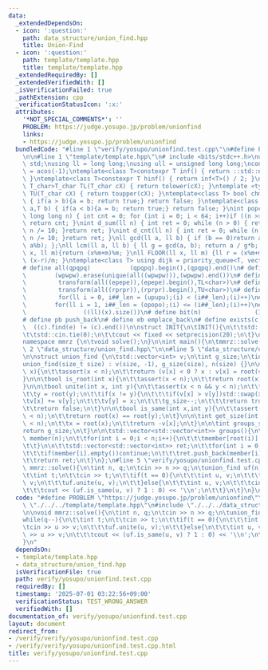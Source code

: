 ```yaml
---
data:
  _extendedDependsOn:
  - icon: ':question:'
    path: data_structure/union_find.hpp
    title: Union-Find
  - icon: ':question:'
    path: template/template.hpp
    title: template/template.hpp
  _extendedRequiredBy: []
  _extendedVerifiedWith: []
  _isVerificationFailed: true
  _pathExtension: cpp
  _verificationStatusIcon: ':x:'
  attributes:
    '*NOT_SPECIAL_COMMENTS*': ''
    PROBLEM: https://judge.yosupo.jp/problem/unionfind
    links:
    - https://judge.yosupo.jp/problem/unionfind
  bundledCode: "#line 1 \"verify/yosupo/unionfind.test.cpp\"\n#define PROBLEM \"https://judge.yosupo.jp/problem/unionfind\"\
    \n\n#line 1 \"template/template.hpp\"\n# include <bits/stdc++.h>\nusing namespace\
    \ std;\nusing ll = long long;\nusing ull = unsigned long long;\nconst double pi\
    \ = acos(-1);\ntemplate<class T>constexpr T inf() { return ::std::numeric_limits<T>::max();\
    \ }\ntemplate<class T>constexpr T hinf() { return inf<T>() / 2; }\ntemplate <typename\
    \ T_char>T_char TL(T_char cX) { return tolower(cX); }\ntemplate <typename T_char>T_char\
    \ TU(T_char cX) { return toupper(cX); }\ntemplate<class T> bool chmin(T& a,T b)\
    \ { if(a > b){a = b; return true;} return false; }\ntemplate<class T> bool chmax(T&\
    \ a,T b) { if(a < b){a = b; return true;} return false; }\nint popcnt(unsigned\
    \ long long n) { int cnt = 0; for (int i = 0; i < 64; i++)if ((n >> i) & 1)cnt++;\
    \ return cnt; }\nint d_sum(ll n) { int ret = 0; while (n > 0) { ret += n % 10;\
    \ n /= 10; }return ret; }\nint d_cnt(ll n) { int ret = 0; while (n > 0) { ret++;\
    \ n /= 10; }return ret; }\nll gcd(ll a, ll b) { if (b == 0)return a; return gcd(b,\
    \ a%b); };\nll lcm(ll a, ll b) { ll g = gcd(a, b); return a / g*b; };\nll MOD(ll\
    \ x, ll m){return (x%m+m)%m; }\nll FLOOR(ll x, ll m) {ll r = (x%m+m)%m; return\
    \ (x-r)/m; }\ntemplate<class T> using dijk = priority_queue<T, vector<T>, greater<T>>;\n\
    # define all(qpqpq)           (qpqpq).begin(),(qpqpq).end()\n# define UNIQUE(wpwpw)\
    \        (wpwpw).erase(unique(all((wpwpw))),(wpwpw).end())\n# define LOWER(epepe)\
    \         transform(all((epepe)),(epepe).begin(),TL<char>)\n# define UPPER(rprpr)\
    \         transform(all((rprpr)),(rprpr).begin(),TU<char>)\n# define rep(i,upupu)\
    \         for(ll i = 0, i##_len = (upupu);(i) < (i##_len);(i)++)\n# define reps(i,opopo)\
    \        for(ll i = 1, i##_len = (opopo);(i) <= (i##_len);(i)++)\n# define len(x)\
    \                ((ll)(x).size())\n# define bit(n)               (1LL << (n))\n\
    # define pb push_back\n# define eb emplace_back\n# define exists(c, e)       \
    \  ((c).find(e) != (c).end())\n\nstruct INIT{\n\tINIT(){\n\t\tstd::ios::sync_with_stdio(false);\n\
    \t\tstd::cin.tie(0);\n\t\tcout << fixed << setprecision(20);\n\t}\n}INIT;\n\n\
    namespace mmrz {\n\tvoid solve();\n}\n\nint main(){\n\tmmrz::solve();\n}\n#line\
    \ 2 \"data_structure/union_find.hpp\"\n\n#line 5 \"data_structure/union_find.hpp\"\
    \n\nstruct union_find {\n\tstd::vector<int> v;\n\tint g_size;\n\tint n;\n\n\t\
    union_find(size_t size) : v(size, -1), g_size(size), n(size) {}\n\n\tint root(int\
    \ x){\n\t\tassert(x < n);\n\t\treturn (v[x] < 0 ? x : v[x] = root(v[x]));\n\t\
    }\n\n\tbool is_root(int x){\n\t\tassert(x < n);\n\t\treturn root(x) == x;\n\t\
    }\n\n\tbool unite(int x, int y){\n\t\tassert(x < n && y < n);\n\t\tx = root(x);\n\
    \t\ty = root(y);\n\t\tif(x != y){\n\t\t\tif(v[x] > v[y])std::swap(x, y);\n\t\t\
    \tv[x] += v[y];\n\t\t\tv[y] = x;\n\t\t\tg_size--;\n\t\t\treturn true;\n\t\t}\n\
    \t\treturn false;\n\t}\n\n\tbool is_same(int x,int y){\n\t\tassert(x < n && y\
    \ < n);\n\t\treturn root(x) == root(y);\n\t}\n\n\tint get_size(int x){\n\t\tassert(x\
    \ < n);\n\t\tx = root(x);\n\t\treturn -v[x];\n\t}\n\n\tint groups_size(){\n\t\t\
    return g_size;\n\t}\n\n\tstd::vector<std::vector<int>> groups(){\n\t\tstd::vector<std::vector<int>>\
    \ member(n);\n\t\tfor(int i = 0;i < n;i++){\n\t\t\tmember[root(i)].push_back(i);\n\
    \t\t}\n\n\t\tstd::vector<std::vector<int>> ret;\n\t\tfor(int i = 0;i < n;i++){\n\
    \t\t\tif(member[i].empty())continue;\n\t\t\tret.push_back(member[i]);\n\t\t}\n\
    \t\treturn ret;\n\t}\n};\n#line 5 \"verify/yosupo/unionfind.test.cpp\"\n\nvoid\
    \ mmrz::solve(){\n\tint n, q;\n\tcin >> n >> q;\n\tunion_find uf(n);\n\twhile(q--){\n\
    \t\tint t;\n\t\tcin >> t;\n\t\tif(t == 0){\n\t\t\tint u, v;\n\t\t\tcin >> u >>\
    \ v;\n\t\t\tuf.unite(u, v);\n\t\t}else{\n\t\t\tint u, v;\n\t\t\tcin >> u >> v;\n\
    \t\t\tcout << (uf.is_same(u, v) ? 1 : 0) << '\\n';\n\t\t}\n\t}\n}\n"
  code: "#define PROBLEM \"https://judge.yosupo.jp/problem/unionfind\"\n\n#include\
    \ \"./../../template/template.hpp\"\n#include \"./../../data_structure/union_find.hpp\"\
    \n\nvoid mmrz::solve(){\n\tint n, q;\n\tcin >> n >> q;\n\tunion_find uf(n);\n\t\
    while(q--){\n\t\tint t;\n\t\tcin >> t;\n\t\tif(t == 0){\n\t\t\tint u, v;\n\t\t\
    \tcin >> u >> v;\n\t\t\tuf.unite(u, v);\n\t\t}else{\n\t\t\tint u, v;\n\t\t\tcin\
    \ >> u >> v;\n\t\t\tcout << (uf.is_same(u, v) ? 1 : 0) << '\\n';\n\t\t}\n\t}\n\
    }\n"
  dependsOn:
  - template/template.hpp
  - data_structure/union_find.hpp
  isVerificationFile: true
  path: verify/yosupo/unionfind.test.cpp
  requiredBy: []
  timestamp: '2025-07-01 03:22:56+09:00'
  verificationStatus: TEST_WRONG_ANSWER
  verifiedWith: []
documentation_of: verify/yosupo/unionfind.test.cpp
layout: document
redirect_from:
- /verify/verify/yosupo/unionfind.test.cpp
- /verify/verify/yosupo/unionfind.test.cpp.html
title: verify/yosupo/unionfind.test.cpp
---
```

